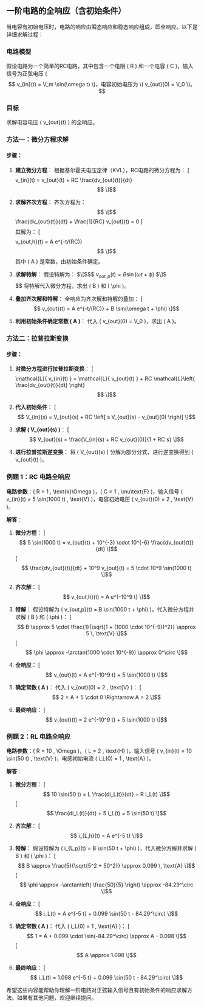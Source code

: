 ## 一阶电路的全响应（含初始条件）

当电容有初始电压时，电路的响应由瞬态响应和稳态响应组成，即全响应。以下是详细求解过程：

### 电路模型
假设电路为一个简单的RC电路，其中包含一个电阻 \( R \) 和一个电容 \( C \)，输入信号为正弦电压 \($$ v_{in}(t) = V_m \sin(\omega t) \)，电容初始电压为 \( v_{out}(0) = V_0 \)。$$

### 目标
求解电容电压 \( v_{out}(t) \) 的全响应。

### 方法一：微分方程求解

#### 步骤：
1. **建立微分方程**：
   根据基尔霍夫电压定律（KVL），RC电路的微分方程为：
   \[$$
   $$v_{in}(t) = v_{out}(t) + RC \frac{dv_{out}(t)}{dt}$$
   \]$$$$$$

2. **求解齐次方程**：
   齐次方程为：
$$
   \[$$
   \frac{dv_{out}(t)}{dt} + \frac{1}{RC} v_{out}(t) = 0
   \]$$$$$$
$$
   其解为：
   \[$$
   $$v_{out,h}(t) = A e^{-t/(RC)}$$
   \]$$$$$$
   其中 \( A \) 是常数，由初始条件确定。

3. **求解特解**：
   假设特解为：
   $\[$$$
   $v_{out,p}(t) = B \sin(\omega t + \phi)$
   $\]$$$$$$$
   将特解代入微分方程，求出 \( B \) 和 \( \phi \)。

4. **叠加齐次解和特解**：
   全响应为齐次解和特解的叠加：
   \[$$
   v_{out}(t) = A e^{-t/(RC)} + B \sin(\omega t + \phi)
   \]$$$$$$

5. **利用初始条件确定常数 \( A \)**：
   代入 \( v_{out}(0) = V_0 \)，求出 \( A \)。

### 方法二：拉普拉斯变换

#### 步骤：
1. **对微分方程进行拉普拉斯变换**：
   \[$$
   $$\mathcal{L}\{ v_{in}(t) \} = \mathcal{L}\{ v_{out}(t) \} + RC \mathcal{L}\left\{ \frac{dv_{out}(t)}{dt} \right\}$$
   \]$$$$$$

2. **代入初始条件**：
   \[$$
   V_{in}(s) = V_{out}(s) + RC \left[ s V_{out}(s) - v_{out}(0) \right]
   \]$$$$$$

3. **求解 \( V_{out}(s) \)**：
   \[$$
   V_{out}(s) = \frac{V_{in}(s) + RC v_{out}(0)}{1 + RC s}
   \]$$$$$$

4. **进行拉普拉斯逆变换**：
   将 \( V_{out}(s) \) 分解为部分分式，进行逆变换得到 \( v_{out}(t) \)。

### 例题 1：RC 电路全响应

**电路参数**：\( R = 1 \, \text{k}\Omega \)，\( C = 1 \, \mu\text{F} \)，输入信号 \( v_{in}(t) = 5 \sin(1000 t) \, \text{V} \)，电容初始电压 \( v_{out}(0) = 2 \, \text{V} \)。

**解答**：
1. **微分方程**：
   \[$$
   5 \sin(1000 t) = v_{out}(t) + 10^{-3} \cdot 10^{-6} \frac{dv_{out}(t)}{dt}
   \]$$$$$$
   \[$$
   \frac{dv_{out}(t)}{dt} + 10^9 v_{out}(t) = 5 \cdot 10^9 \sin(1000 t)
   \]$$$$$$

2. **齐次解**：
   \[$$
   v_{out,h}(t) = A e^{-10^9 t}
   \]$$$$$$

3. **特解**：
   假设特解为 \( v_{out,p}(t) = B \sin(1000 t + \phi) \)，代入微分方程并求解 \( B \) 和 \( \phi \)：
   \[$$
   B \approx 5 \cdot \frac{1}{\sqrt{1 + (1000 \cdot 10^{-9})^2}} \approx 5 \, \text{V}
   \]$$$$$$
   \[$$
   \phi \approx -\arctan(1000 \cdot 10^{-9}) \approx 0^\circ
   \]$$$$$$

4. **全响应**：
   \[$$
   v_{out}(t) = A e^{-10^9 t} + 5 \sin(1000 t)
   \]$$$$$$

5. **确定常数 \( A \)**：
   代入 \( v_{out}(0) = 2 \, \text{V} \)：
   \[$$
   2 = A + 5 \cdot 0 \Rightarrow A = 2
   \]$$$$$$

6. **最终响应**：
   \[$$
   v_{out}(t) = 2 e^{-10^9 t} + 5 \sin(1000 t)
   \]$$$$$$

### 例题 2：RL 电路全响应

**电路参数**：\( R = 10 \, \Omega \)，\( L = 2 \, \text{H} \)，输入信号 \( v_{in}(t) = 10 \sin(50 t) \, \text{V} \)，电感初始电流 \( i_L(0) = 1 \, \text{A} \)。

**解答**：
1. **微分方程**：
   \[$$
   10 \sin(50 t) = L \frac{di_L(t)}{dt} + R i_L(t)
   \]$$$$$$
   \[$$
   \frac{di_L(t)}{dt} + 5 i_L(t) = 5 \sin(50 t)
   \]$$$$$$

2. **齐次解**：
   \[$$
   i_{L,h}(t) = A e^{-5 t}
   \]$$$$$$

3. **特解**：
   假设特解为 \( i_{L,p}(t) = B \sin(50 t + \phi) \)，代入微分方程并求解 \( B \) 和 \( \phi \)：
   \[$$
   B \approx \frac{5}{\sqrt{5^2 + 50^2}} \approx 0.099 \, \text{A}
   \]$$$$$$
   \[$$
   \phi \approx -\arctan\left( \frac{50}{5} \right) \approx -84.29^\circ
   \]$$$$$$

4. **全响应**：
   \[$$
   i_L(t) = A e^{-5 t} + 0.099 \sin(50 t - 84.29^\circ)
   \]$$$$$$

5. **确定常数 \( A \)**：
   代入 \( i_L(0) = 1 \, \text{A} \)：
   \[$$
   1 = A + 0.099 \cdot \sin(-84.29^\circ) \approx A - 0.098
   \]$$$$$$
   \[$$
   A \approx 1.098
   \]$$$$$$

6. **最终响应**：
   \[$$
   i_L(t) = 1.098 e^{-5 t} + 0.099 \sin(50 t - 84.29^\circ)
   \]$$$$$$

希望这些内容能帮助你理解一阶电路对正弦输入信号且有初始条件的响应求解方法。如果有其他问题，欢迎继续提问。